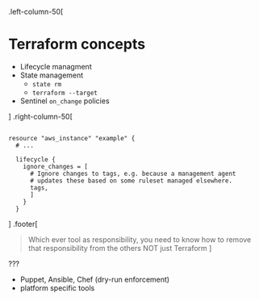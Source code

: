 .left-column-50[

# Terraform concepts

* Lifecycle managment
* State management
  * `state rm`
  * `terraform --target`
* Sentinel `on_change` policies

]
.right-column-50[

```hcl

resource "aws_instance" "example" {
  # ...

  lifecycle {
    ignore_changes = [
      # Ignore changes to tags, e.g. because a management agent
      # updates these based on some ruleset managed elsewhere.
      tags,
      ]
    }
  }
```

]
.footer[
> Which ever tool as responsibility, you need to know how to remove that responsibility from the others NOT just Terraform
]

???

* Puppet, Ansible, Chef (dry-run enforcement)
* platform specific tools
